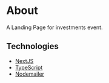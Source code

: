 # About

A Landing Page for investments event.

## Technologies

* [NextJS](https://nextjs.org/)
* [TypeScript](https://www.typescriptlang.org/)
* [Nodemailer](https://nodemailer.com/)
